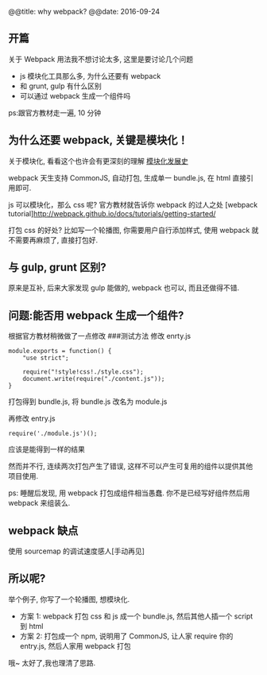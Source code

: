@@title: why webpack?
@@date: 2016-09-24

## 开篇

关于 Webpack 用法我不想讨论太多, 这里是要讨论几个问题

-   js 模块化工具那么多, 为什么还要有 webpack
-   和 grunt, gulp 有什么区别
-   可以通过 webpack 生成一个组件吗

<!-- more -->

ps:跟官方教材走一遍, 10 分钟

## 为什么还要 webpack, 关键是模块化！

关于模块化, 看看这个也许会有更深刻的理解
[模块化发展史](https://github.com/jianghai/blog/issues/2?hmsr=toutiao.io&utm_medium=toutiao.io&utm_source=toutiao.io)

webpack 天生支持 CommonJS, 自动打包, 生成单一 bundle.js, 在 html 直接引用即可.

js 可以模块化，那么 css 呢? 官方教材就告诉你 webpack 的过人之处
[webpack tutorial]http://webpack.github.io/docs/tutorials/getting-started/

打包 css 的好处? 比如写一个轮播图, 你需要用户自行添加样式, 使用 webpack 就不需要再麻烦了, 直接打包好.

## 与 gulp, grunt 区别?

原来是互补, 后来大家发现 gulp 能做的, webpack 也可以, 而且还做得不错.

## 问题:能否用 webpack 生成一个组件?

根据官方教材稍微做了一点修改 ###测试方法
修改 enrty.js

```
module.exports = function() {
    "use strict";

    require("!style!css!./style.css");
    document.write(require("./content.js"));
}
```

打包得到 bundle.js, 将 bundle.js 改名为 module.js

再修改 entry.js

```
require('./module.js')();
```

应该是能得到一样的结果

然而并不行, 连续两次打包产生了错误, 这样不可以产生可复用的组件以提供其他项目使用.

ps: 睡醒后发现, 用 webpack 打包成组件相当愚蠢. 你不是已经写好组件然后用 webpack 来组装么.

## webpack 缺点

使用 sourcemap 的调试速度感人[手动再见]

## 所以呢?

举个例子, 你写了一个轮播图, 想模块化.

-   方案 1: webpack 打包 css 和 js 成一个 bundle.js, 然后其他人插一个 script 到 html
-   方案 2: 打包成一个 npm, 说明用了 CommonJS, 让人家 require 你的 entry.js, 然后人家用 webpack 打包

哦~ 太好了,我也理清了思路.
